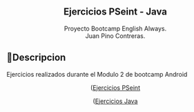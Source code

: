 <div align="center">
  <br>
    <h2><strong>Ejercicios PSeint - Java</strong> </br>  </h2>
    <span>Proyecto Bootcamp English Always.</span><br>
    <span>Juan Pino Contreras.</span>
</div>

## 📃Descripcion
Ejercicios realizados durante el Modulo 2 de bootcamp Android

<p align="center">(<a href="https://github.com/Jvbass/EjerciciosResueltosPSeintJava">Ejercicios PSeint</a></p> 

<p align="center">(<a href="https://github.com/Jvbass/BilleteraVirtual">Ejercicios Java</a></p>

